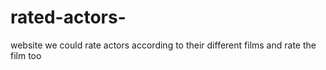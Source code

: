 # rated-actors-
website we could rate actors according to their different films and rate the film too
